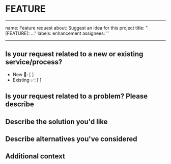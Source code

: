 # FEATURE

<!-- Document Title of your Feature Request Here -->

---
name: Feature request
about: Suggest an idea for this project
title: "[FEATURE]: ..."
labels: enhancement
assignees: ''

---

## Is your request related to a new or existing service/process?

- New 🛑: [ ]<!-- feature not currently performed -->
- Existing ✅: [ ] <!-- enhancement or change to current process -->

## Is your request related to a problem? Please describe

<!--
A clear and concise description of what the problem is.
Ex. I'm always frustrated when ...
-->

## Describe the solution you'd like

<!-- A clear and concise description of what you want to happen -->

## Describe alternatives you've considered

<!-- 
A clear and concise description of any alternative solutions or
functionality you've considered
-->

## Additional context

<!-- 
Add any other context or screenshots about the feature request here
-->
